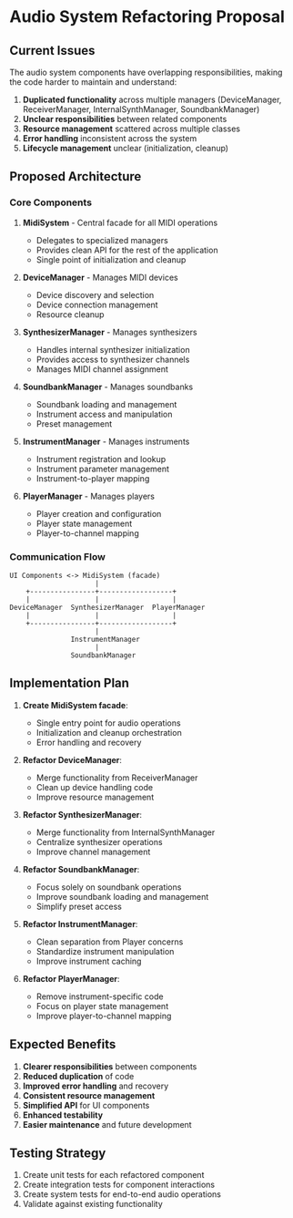 # Audio System Refactoring Proposal

## Current Issues

The audio system components have overlapping responsibilities, making the code harder to maintain and understand:

1. **Duplicated functionality** across multiple managers (DeviceManager, ReceiverManager, InternalSynthManager, SoundbankManager)
2. **Unclear responsibilities** between related components
3. **Resource management** scattered across multiple classes
4. **Error handling** inconsistent across the system
5. **Lifecycle management** unclear (initialization, cleanup)

## Proposed Architecture

### Core Components

1. **MidiSystem** - Central facade for all MIDI operations
   - Delegates to specialized managers
   - Provides clean API for the rest of the application
   - Single point of initialization and cleanup

2. **DeviceManager** - Manages MIDI devices
   - Device discovery and selection
   - Device connection management
   - Resource cleanup

3. **SynthesizerManager** - Manages synthesizers
   - Handles internal synthesizer initialization
   - Provides access to synthesizer channels
   - Manages MIDI channel assignment

4. **SoundbankManager** - Manages soundbanks
   - Soundbank loading and management
   - Instrument access and manipulation
   - Preset management

5. **InstrumentManager** - Manages instruments
   - Instrument registration and lookup
   - Instrument parameter management
   - Instrument-to-player mapping

6. **PlayerManager** - Manages players
   - Player creation and configuration
   - Player state management
   - Player-to-channel mapping

### Communication Flow

```
UI Components <-> MidiSystem (facade)
                     |
    +----------------+------------------+
    |                |                  |
DeviceManager  SynthesizerManager  PlayerManager
    |                |                  |
    +----------------+------------------+
                     |
               InstrumentManager
                     |
               SoundbankManager
```

## Implementation Plan

1. **Create MidiSystem facade**:
   - Single entry point for audio operations
   - Initialization and cleanup orchestration
   - Error handling and recovery

2. **Refactor DeviceManager**:
   - Merge functionality from ReceiverManager
   - Clean up device handling code
   - Improve resource management

3. **Refactor SynthesizerManager**:
   - Merge functionality from InternalSynthManager
   - Centralize synthesizer operations
   - Improve channel management

4. **Refactor SoundbankManager**:
   - Focus solely on soundbank operations
   - Improve soundbank loading and management
   - Simplify preset access

5. **Refactor InstrumentManager**:
   - Clean separation from Player concerns
   - Standardize instrument manipulation
   - Improve instrument caching

6. **Refactor PlayerManager**:
   - Remove instrument-specific code
   - Focus on player state management
   - Improve player-to-channel mapping

## Expected Benefits

1. **Clearer responsibilities** between components
2. **Reduced duplication** of code
3. **Improved error handling** and recovery
4. **Consistent resource management**
5. **Simplified API** for UI components
6. **Enhanced testability**
7. **Easier maintenance** and future development

## Testing Strategy

1. Create unit tests for each refactored component
2. Create integration tests for component interactions
3. Create system tests for end-to-end audio operations
4. Validate against existing functionality
